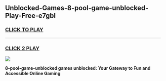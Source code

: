 
## Unblocked-Games-8-pool-game-unblocked-Play-Free-e7gbl
<h3>
<a href="https://premium76.site?title=8-pool-game-unblocked&ref=21A">CLICK TO PLAY</a></h3>
<hr>

<h3>
<a href="https://premium76.site?title=8-pool-game-unblocked&ref=21A">CLICK 2 PLAY</a>
  
</h3>

<a href="https://premium76.site?title=8-pool-game-unblocked&ref=21A"><img src="https://clearcache.store/games.png"></a>


**8-pool-game-unblocked games unblocked: Your Gateway to Fun and Accessible Online Gaming**
